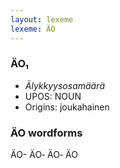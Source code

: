 ```yaml
---
layout: lexeme
lexeme: ÄO
---
```


###  ÄO₁

* _Älykkyysosamäärä_
* UPOS:  NOUN
* Origins: joukahainen 


### ÄO wordforms

ÄO-
ÄO‐
ÄO‑
ÄO

